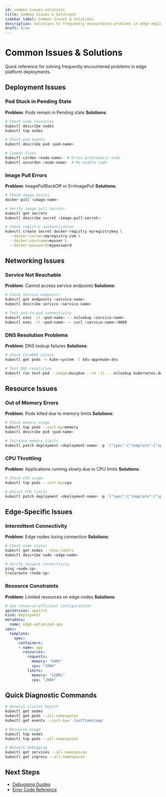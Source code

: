 ```yaml
---
id: common-issues-solutions
title: Common Issues & Solutions
sidebar_label: Common Issues & Solutions
description: Solutions to frequently encountered problems in edge deployments
draft: true
---
```


# Common Issues & Solutions

Quick reference for solving frequently encountered problems in edge platform deployments.

## Deployment Issues

### Pod Stuck in Pending State
**Problem**: Pods remain in Pending state
**Solutions**:
```bash
# Check node resources
kubectl describe nodes
kubectl top nodes

# Check pod events
kubectl describe pod <pod-name>

# Common fixes
kubectl cordon <node-name>  # Drain problematic node
kubectl uncordon <node-name>  # Re-enable node
```

### Image Pull Errors
**Problem**: ImagePullBackOff or ErrImagePull
**Solutions**:
```bash
# Check image exists
docker pull <image-name>

# Verify image pull secrets
kubectl get secrets
kubectl describe secret <image-pull-secret>

# Check registry authentication
kubectl create secret docker-registry myregistrykey \
  --docker-server=myregistry.com \
  --docker-username=myuser \
  --docker-password=mypassword
```

## Networking Issues

### Service Not Reachable
**Problem**: Cannot access service endpoints
**Solutions**:
```bash
# Check service endpoints
kubectl get endpoints <service-name>
kubectl describe service <service-name>

# Test pod-to-pod connectivity
kubectl exec -it <pod-name> -- nslookup <service-name>
kubectl exec -it <pod-name> -- curl <service-name>:8080
```

### DNS Resolution Problems
**Problem**: DNS lookup failures
**Solutions**:
```bash
# Check CoreDNS status
kubectl get pods -n kube-system -l k8s-app=kube-dns

# Test DNS resolution
kubectl run test-pod --image=busybox --rm -it -- nslookup kubernetes.default
```

## Resource Issues

### Out of Memory Errors
**Problem**: Pods killed due to memory limits
**Solutions**:
```bash
# Check memory usage
kubectl top pods --sort-by=memory
kubectl describe pod <pod-name>

# Increase memory limits
kubectl patch deployment <deployment-name> -p '{"spec":{"template":{"spec":{"containers":[{"name":"<container-name>","resources":{"limits":{"memory":"1Gi"}}}]}}}}'
```

### CPU Throttling
**Problem**: Applications running slowly due to CPU limits
**Solutions**:
```bash
# Check CPU usage
kubectl top pods --sort-by=cpu

# Adjust CPU limits
kubectl patch deployment <deployment-name> -p '{"spec":{"template":{"spec":{"containers":[{"name":"<container-name>","resources":{"limits":{"cpu":"1000m"}}}]}}}}'
```

## Edge-Specific Issues

### Intermittent Connectivity
**Problem**: Edge nodes losing connection
**Solutions**:
```bash
# Check node status
kubectl get nodes --show-labels
kubectl describe node <edge-node>

# Verify network connectivity
ping <node-ip>
traceroute <node-ip>
```

### Resource Constraints
**Problem**: Limited resources on edge nodes
**Solutions**:
```yaml
# Use resource-efficient configurations
apiVersion: apps/v1
kind: Deployment
metadata:
  name: edge-optimized-app
spec:
  template:
    spec:
      containers:
      - name: app
        resources:
          requests:
            memory: "64Mi"
            cpu: "100m"
          limits:
            memory: "128Mi"
            cpu: "200m"
```

## Quick Diagnostic Commands

```bash
# General cluster health
kubectl get nodes
kubectl get pods --all-namespaces
kubectl get events --sort-by='.lastTimestamp'

# Resource usage
kubectl top nodes
kubectl top pods --all-namespaces

# Network debugging
kubectl get services --all-namespaces
kubectl get ingress --all-namespaces
```

## Next Steps

- [Debugging Guides](./debugging-guides.md)
- [Error Code Reference](./error-code-reference.md) 